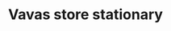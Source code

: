 ---
title: "Vavas store  stationary"
url: /thiruvananthapuram/vavas-store-stationary/
shop: office supplies
---
